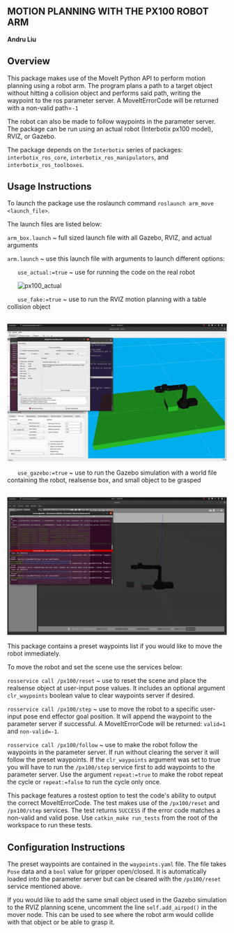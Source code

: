 ## MOTION PLANNING WITH THE PX100 ROBOT ARM
**Andru Liu**

## Overview
This package makes use of the MoveIt Python API to perform motion planning using a robot arm. The program plans a path to a target object without hitting a collision object and performs said path, writing the waypoint to the ros parameter server. A MoveItErrorCode will be returned with a non-valid path=`-1`

The robot can also be made to follow waypoints in the parameter server. The package can be run using an actual robot (Interbotix px100 model), RVIZ, or Gazebo.  

The package depends on the `Interbotix` series of packages: `interbotix_ros_core`, `interbotix_ros_manipulators`, and `interbotix_ros_toolboxes`. 

## Usage Instructions
To launch the package use the roslaunch command `roslaunch arm_move <launch_file>`.

The launch files are listed below:

`arm_box.launch` ~ full sized launch file with all Gazebo, RVIZ, and actual arguments

`arm.launch` ~ use this launch file with arguments to launch different options:

&nbsp;&nbsp;&nbsp;&nbsp;&nbsp;&nbsp;`use_actual:=true` ~ use for running the code on the real robot

&nbsp;&nbsp;&nbsp;&nbsp;&nbsp;&nbsp;![px100_actual](gifs/px100_actual.gif "px100_actual.gif")

&nbsp;&nbsp;&nbsp;&nbsp;&nbsp;&nbsp;`use_fake:=true` ~ use to run the RVIZ motion planning with a table collision object 

&nbsp;&nbsp;&nbsp;&nbsp;&nbsp;&nbsp;![px100_rviz](gifs/px100_rviz.gif "px100_rviz.gif")

&nbsp;&nbsp;&nbsp;&nbsp;&nbsp;&nbsp;`use_gazebo:=true` ~ use to run the Gazebo simulation with a world file containing the robot, realsense box, and small object to be grasped

&nbsp;&nbsp;&nbsp;&nbsp;&nbsp;&nbsp;![px100_rviz](gifs/px100_gazebo.gif "px100_gazebo.gif")

This package contains a preset waypoints list if you would like to move the robot immediately. 

To move the robot and set the scene use the services below:

`rosservice call /px100/reset` ~ use to reset the scene and place the realsense object at user-input pose values. It includes an optional argument `clr_waypoints` boolean value to clear waypoints server if desired. 

`rosservice call /px100/step` ~ use to move the robot to a specific user-input pose end effector goal position. It will append the waypoint to the parameter server if successful. A MoveItErrorCode will be returned: `valid=1` and `non-valid=-1`. 

`rosservice call /px100/follow` ~ use to make the robot follow the waypoints in the parameter server. If run without clearing the server it will follow the preset waypoints. If the `clr_waypoints` argument was set to true you will have to run the `/px100/step` service first to add waypoints to the parameter server. Use the argument `repeat:=true` to make the robot repeat the cycle or `repeat:=false` to run the cycle only once.

This package features a rostest option to test the code's ability to output the correct MoveItErrorCode. The test makes use of the `/px100/reset` and `/px100/step` services. The test returns `SUCCESS` if the error code matches a non-valid and valid pose. Use `catkin_make run_tests` from the root of the workspace to run these tests.

## Configuration Instructions
The preset waypoints are contained in the `waypoints.yaml` file. The file takes `Pose` data and a `bool` value for gripper open/closed. It is automatically loaded into the parameter server but can be cleared with the `/px100/reset` service mentioned above. 

If you would like to add the same small object used in the Gazebo simulation to the RVIZ planning scene, uncomment the line `self.add_airpod()` in the mover node. This can be used to see where the robot arm would collide with that object or be able to grasp it. 
